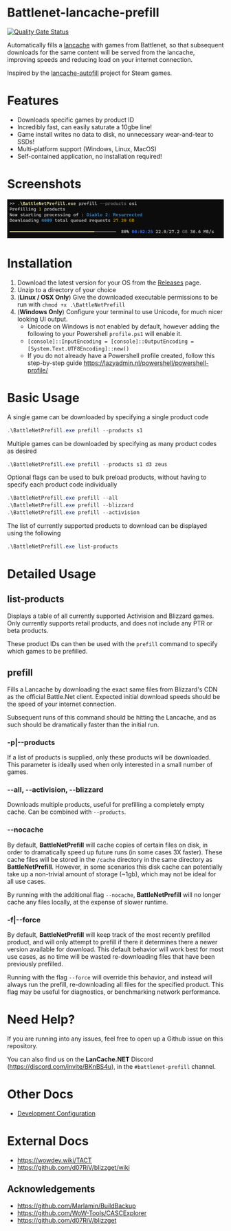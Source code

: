 
# Battlenet-lancache-prefill

[![Quality Gate Status](https://sonarcloud.io/api/project_badges/measure?project=tpill90_Battlenet-lancache-prefill&metric=alert_status)](https://sonarcloud.io/summary/new_code?id=tpill90_Battlenet-lancache-prefill)

Automatically fills a [lancache](https://lancache.net/) with games from Battlenet, so that subsequent downloads for the same content will be served from the lancache, improving speeds and reducing load on your internet connection.

Inspired by the [lancache-autofill](https://github.com/zeropingheroes/lancache-autofill) project for Steam games.

# Features
* Downloads specific games by product ID
* Incredibly fast, can easily saturate a 10gbe line!
* Game install writes no data to disk,  no unnecessary wear-and-tear to SSDs!
* Multi-platform support (Windows, Linux, MacOS)
* Self-contained application, no installation required!

# Screenshots
![Prefilling game](docs/screenshot1-prefill.png)

# Installation
1.  Download the latest version for your OS from the [Releases](https://github.com/tpill90/Battlenet-lancache-prefill/releases) page.
2.  Unzip to a directory of your choice
3.  (**Linux / OSX Only**)  Give the downloaded executable permissions to be run with `chmod +x .\BattleNetPrefill`
4.  (**Windows Only**)  Configure your terminal to use Unicode, for much nicer looking UI output.
    - Unicode on Windows is not enabled by default, however adding the following to your Powershell `profile.ps1` will enable it.
    - `[console]::InputEncoding = [console]::OutputEncoding = [System.Text.UTF8Encoding]::new()`
    - If you do not already have a Powershell profile created, follow this step-by-step guide https://lazyadmin.nl/powershell/powershell-profile/
# Basic Usage

A single game can be downloaded by specifying a single product code
```powershell
.\BattleNetPrefill.exe prefill --products s1
```

Multiple games can be downloaded by specifying as many product codes as desired
```powershell
.\BattleNetPrefill.exe prefill --products s1 d3 zeus
```

Optional flags can be used to bulk preload products, without having to specify each product code individually
```powershell
.\BattleNetPrefill.exe prefill --all
.\BattleNetPrefill.exe prefill --blizzard 
.\BattleNetPrefill.exe prefill --activision 
```

The list of currently supported products to download can be displayed using the following
```powershell
.\BattleNetPrefill.exe list-products
```

# Detailed Usage

## list-products
Displays a table of all currently supported Activision and Blizzard games.  Only currently supports retail products, and does not include any PTR or beta products. 

These product IDs can then be used with the `prefill` command to specify which games to be prefilled.

## prefill
Fills a Lancache by downloading the exact same files from Blizzard's CDN as the official Battle.Net client.  Expected initial download speeds should be the speed of your internet connection.

Subsequent runs of this command should be hitting the Lancache, and as such should be dramatically faster than the initial run.  

### -p|--products
If a list of products is supplied, only these products will be downloaded.  This parameter is ideally used when only interested in a small number of games.

### --all, --activision, --blizzard
Downloads multiple products, useful for prefilling a completely empty cache.  Can be combined with `--products`.

### --nocache
By default, **BattleNetPrefill** will cache copies of certain files on disk, in order to dramatically speed up future runs (in some cases 3X faster).  These cache files will be stored in the `/cache` directory in the same directory as **BattleNetPrefill**.
However, in some scenarios this disk cache can potentially take up a non-trivial amount of storage (~1gb), which may not be ideal for all use cases.

By running with the additional flag `--nocache`, **BattleNetPrefill** will no longer cache any files locally, at the expense of slower runtime.

### -f|--force
By default, **BattleNetPrefill** will keep track of the most recently prefilled product, and will only attempt to prefill if there it determines there a newer version available for download.  This default behavior will work best for most use cases, as no time will be wasted re-downloading files that have been previously prefilled.

Running with the flag `--force` will override this behavior, and instead will always run the prefill, re-downloading all files for the specified product.  This flag may be useful for diagnostics, or benchmarking network performance.

# Need Help?
If you are running into any issues, feel free to open up a Github issue on this repository.

You can also find us on the **LanCache.NET** Discord (https://discord.com/invite/BKnBS4u), in the `#battlenet-prefill` channel.

# Other Docs
* [Development Configuration](/docs/Development.md)

# External Docs
* https://wowdev.wiki/TACT
* https://github.com/d07RiV/blizzget/wiki

## Acknowledgements

- https://github.com/Marlamin/BuildBackup
- https://github.com/WoW-Tools/CASCExplorer
- https://github.com/d07RiV/blizzget